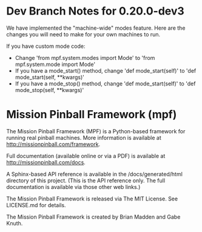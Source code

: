 Dev Branch Notes for 0.20.0-dev3
================================

We have implemented the "machine-wide" modes feature. Here are the changes you
will need to make for your own machines to run.

If you have custom mode code:
* Change 'from mpf.system.modes import Mode' to 'from mpf.system.mode import Mode'
* If you have a mode_start() method, change 'def mode_start(self)' to 'def mode_start(self, \*\*kwargs)'
* If you have a mode_stop() method, change 'def mode_start(self)' to 'def mode_stop(self, \*\*kwargs)'

Mission Pinball Framework (mpf)
===============================

The Mission Pinball Framework (MPF) is a Python-based framework for running real
pinball machines. More information is available at
http://missionpinball.com/framework.

Full documentation (available online or via a PDF) is available at
http://missionpinball.com/docs.

A Sphinx-based API reference is available in the /docs/generated/html
directory of this project. (This is the API reference only. The full
documentation is available via those other web links.)

The Mission Pinball Framework is released via The MIT License. See LICENSE.md
for details.

The Mission Pinball Framework is created by Brian Madden and Gabe Knuth.
